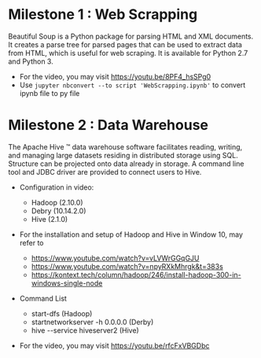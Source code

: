# Milestone 1 : Web Scrapping

Beautiful Soup is a Python package for parsing HTML and XML documents. It creates a parse tree for parsed pages that can be used to extract data from HTML, which is useful for web scraping. It is available for Python 2.7 and Python 3. 

* For the video, you may visit https://youtu.be/8PF4_hsSPg0
* Use `jupyter nbconvert --to script 'WebScrapping.ipynb'` to convert ipynb file to py file

# Milestone 2 : Data Warehouse

The Apache Hive ™ data warehouse software facilitates reading, writing, and managing large datasets residing in distributed storage using SQL. Structure can be projected onto data already in storage. A command line tool and JDBC driver are provided to connect users to Hive.

* Configuration in video:
	* Hadoop (2.10.0)
	* Debry (10.14.2.0)
	* Hive (2.1.0)
	
* For the installation and setup of Hadoop and Hive in Window 10, may refer to	
	* https://www.youtube.com/watch?v=vLVWrGGqGJU
	* https://www.youtube.com/watch?v=npyRXkMhrgk&t=383s
	* https://kontext.tech/column/hadoop/246/install-hadoop-300-in-windows-single-node
	
* Command List
	* start-dfs (Hadoop)
	* startnetworkserver -h 0.0.0.0 (Derby)
	* hive --service hiveserver2 (Hive)

* For the video, you may visit https://youtu.be/rfcFxVBGDbc

